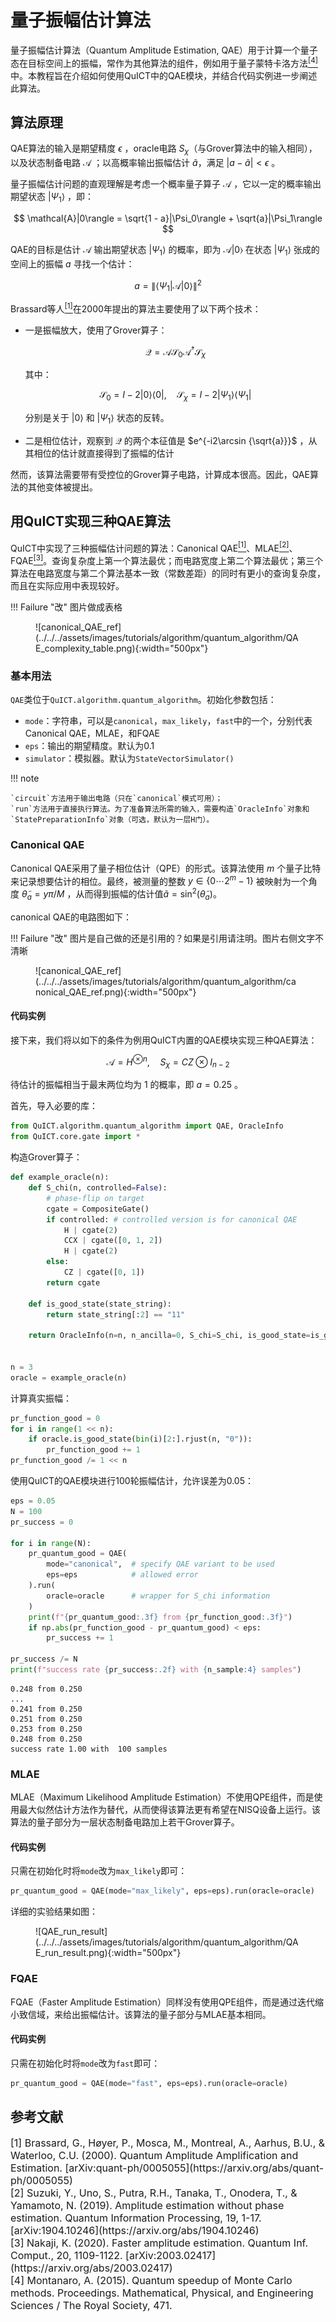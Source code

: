 # 量子振幅估计算法

量子振幅估计算法（Quantum Amplitude Estimation, QAE）用于计算一个量子态在目标空间上的振幅，常作为其他算法的组件，例如用于量子蒙特卡洛方法[<sup>[4]</sup>](#refer4)中。本教程旨在介绍如何使用QuICT中的QAE模块，并结合代码实例进一步阐述此算法。

## 算法原理 

QAE算法的输入是期望精度 $\epsilon$ ，oracle电路 $S_\chi$（与Grover算法中的输入相同），以及状态制备电路 $\mathcal{A}$ ；以高概率输出振幅估计 $\tilde a$，满足 $|a-\tilde a|<\epsilon$ 。

量子振幅估计问题的直观理解是考虑一个概率量子算子 $\mathcal{A}$ ，它以一定的概率输出期望状态 $|\Psi_1\rangle$ ，即：

$$
\mathcal{A}|0\rangle = \sqrt{1 - a}|\Psi_0\rangle + \sqrt{a}|\Psi_1\rangle
$$

QAE的目标是估计 $\mathcal{A}$ 输出期望状态 $|\Psi_1\rangle$ 的概率，即为 $\mathcal{A} | 0\rangle$ 在状态 $|\Psi_1\rangle$ 张成的空间上的振幅 $a$ 寻找一个估计：

$$
a = \|\langle\Psi_1 | \mathcal{A} | 0\rangle\|^2
$$

Brassard等人[<sup>[1]</sup>](#refer1)在2000年提出的算法主要使用了以下两个技术：

- 一是振幅放大，使用了Grover算子：

    $$
    \mathcal{Q} = \mathcal{A}\mathcal{S}_0\mathcal{A}^\dagger\mathcal{S}_{\chi}
    $$

    其中：

    $$
    \mathcal{S}_0=I-2|0⟩⟨0|, \quad \mathcal{S}_{\chi}=I-2|\Psi_1⟩⟨\Psi_1|
    $$

    分别是关于 $|0\rangle$ 和 $|\Psi_1\rangle$ 状态的反转。

- 二是相位估计，观察到 $\mathcal{Q}$ 的两个本征值是 $e^{-i2\arcsin {\sqrt{a}}}$ ，从其相位的估计就直接得到了振幅的估计

然而，该算法需要带有受控位的Grover算子电路，计算成本很高。因此，QAE算法的其他变体被提出。

## 用QuICT实现三种QAE算法

QuICT中实现了三种振幅估计问题的算法：Canonical QAE[<sup>[1]</sup>](#refer1)、MLAE[<sup>[2]</sup>](#refer2)、FQAE[<sup>[3]</sup>](#refer3)。查询复杂度上第一个算法最优；而电路宽度上第二个算法最优；第三个算法在电路宽度与第二个算法基本一致（常数差距）的同时有更小的查询复杂度，而且在实际应用中表现较好。

!!! Failure "改"
    图片做成表格

<figure markdown>
![canonical_QAE_ref](../../../assets/images/tutorials/algorithm/quantum_algorithm/QAE_complexity_table.png){:width="500px"}
</figure>

### 基本用法

`QAE`类位于`QuICT.algorithm.quantum_algorithm`。初始化参数包括：

- `mode`：字符串，可以是`canonical`，`max_likely`，`fast`中的一个，分别代表Canonical QAE，MLAE，和FQAE
- `eps`：输出的期望精度。默认为0.1
- `simulator`：模拟器。默认为`StateVectorSimulator()`

!!! note

    `circuit`方法用于输出电路（只在`canonical`模式可用）；
    `run`方法用于直接执行算法。为了准备算法所需的输入，需要构造`OracleInfo`对象和`StatePreparationInfo`对象（可选，默认为一层H门）。

### Canonical QAE

Canonical QAE采用了量子相位估计（QPE）的形式。该算法使用 $m$ 个量子比特来记录想要估计的相位。最终，被测量的整数 $y\in\{0\cdots 2^m - 1\}$ 被映射为一个角度 $\tilde θ_a = y\pi/M$ ，从而得到振幅的估计值$\tilde a =\sin^2(\tilde\theta_a)$。

canonical QAE的电路图如下：

!!! Failure "改"
    图片是自己做的还是引用的？如果是引用请注明。图片右侧文字不清晰

<figure markdown>
![canonical_QAE_ref](../../../assets/images/tutorials/algorithm/quantum_algorithm/canonical_QAE_ref.png){:width="500px"}
</figure>

#### 代码实例

接下来，我们将以如下的条件为例用QuICT内置的QAE模块实现三种QAE算法：

$$
\mathcal{A}=H^{\otimes n}, \quad S_\chi=CZ \otimes I_{n-2}
$$

待估计的振幅相当于最末两位均为 $1$ 的概率，即 $a=0.25$ 。

首先，导入必要的库：

``` python
from QuICT.algorithm.quantum_algorithm import QAE, OracleInfo
from QuICT.core.gate import *
```

构造Grover算子：

``` python
def example_oracle(n):
    def S_chi(n, controlled=False):
        # phase-flip on target
        cgate = CompositeGate()
        if controlled: # controlled version is for canonical QAE
            H | cgate(2)
            CCX | cgate([0, 1, 2])
            H | cgate(2)
        else:
            CZ | cgate([0, 1])
        return cgate

    def is_good_state(state_string):
        return state_string[:2] == "11"

    return OracleInfo(n=n, n_ancilla=0, S_chi=S_chi, is_good_state=is_good_state)


n = 3
oracle = example_oracle(n)
```

计算真实振幅：

``` python
pr_function_good = 0
for i in range(1 << n):
    if oracle.is_good_state(bin(i)[2:].rjust(n, "0")):
        pr_function_good += 1
pr_function_good /= 1 << n

```

使用QuICT的QAE模块进行100轮振幅估计，允许误差为0.05：

``` python
eps = 0.05
N = 100
pr_success = 0

for i in range(N):
    pr_quantum_good = QAE(
        mode="canonical",  # specify QAE variant to be used
        eps=eps            # allowed error
    ).run(
        oracle=oracle      # wrapper for S_chi information
    )
    print(f"{pr_quantum_good:.3f} from {pr_function_good:.3f}")
    if np.abs(pr_function_good - pr_quantum_good) < eps:
        pr_success += 1

pr_success /= N
print(f"success rate {pr_success:.2f} with {n_sample:4} samples")
```

```
0.248 from 0.250
...
0.241 from 0.250
0.251 from 0.250
0.253 from 0.250
0.248 from 0.250
success rate 1.00 with  100 samples
```

### MLAE

MLAE（Maximum Likelihood Amplitude Estimation）不使用QPE组件，而是使用最大似然估计方法作为替代，从而使得该算法更有希望在NISQ设备上运行。该算法的量子部分为一层状态制备电路加上若干Grover算子。

#### 代码实例

只需在初始化时将`mode`改为`max_likely`即可：

``` python
pr_quantum_good = QAE(mode="max_likely", eps=eps).run(oracle=oracle)
```

详细的实验结果如图：

<figure markdown>
![QAE_run_result](../../../assets/images/tutorials/algorithm/quantum_algorithm/QAE_run_result.png){:width="500px"}
</figure>

### FQAE

FQAE（Faster Amplitude Estimation）同样没有使用QPE组件，而是通过迭代缩小致信域，来给出振幅估计。该算法的量子部分与MLAE基本相同。

#### 代码实例

只需在初始化时将`mode`改为`fast`即可：


``` python
pr_quantum_good = QAE(mode="fast", eps=eps).run(oracle=oracle)
```

## 参考文献

<div id="refer1"></div>
<font size=3>
[1] Brassard, G., Høyer, P., Mosca, M., Montreal, A., Aarhus, B.U., & Waterloo, C.U. (2000). Quantum Amplitude Amplification and Estimation. [arXiv:quant-ph/0005055](https://arxiv.org/abs/quant-ph/0005055)
</font>

<div id="refer2"></div>
<font size=3>
[2] Suzuki, Y., Uno, S., Putra, R.H., Tanaka, T., Onodera, T., & Yamamoto, N. (2019). Amplitude estimation without phase estimation. Quantum Information Processing, 19, 1-17. [arXiv:1904.10246](https://arxiv.org/abs/1904.10246)
</font>

<div id="refer3"></div>
<font size=3>
[3] Nakaji, K. (2020). Faster amplitude estimation. Quantum Inf. Comput., 20, 1109-1122. [arXiv:2003.02417](https://arxiv.org/abs/2003.02417)
</font>

<div id="refer4"></div>
<font size=3>
[4] Montanaro, A. (2015). Quantum speedup of Monte Carlo methods. Proceedings. Mathematical, Physical, and Engineering Sciences / The Royal Society, 471.
</font>